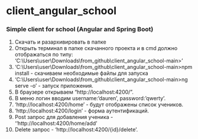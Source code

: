 # client_angular_school
<h3>Simple client for school (Angular and Spring Boot)</h3>
<ol>
  <li>Скачать и разархивировать в папке</li>
  <li>Открыть терминал в папке скачанного проекта и в cmd должно отображаться по типу:
‘C:\Users\user\Downloads\from_github\client_angular_school-main>’</li>
  <li>‘C:\Users\user\Downloads\from_github\client_angular_school-main>npm install - скачиваем необходимые файлы для запуска</li>
  <li>‘C:\Users\user\Downloads\from_github\client_angular_school-main>ng serve -o’ - запуск приложения.</li>
  <li>В браузере открываем “http://localhost:4200/”.</li>
  <li>В меню логин вводим username:‘dauren’, password:’qwerty’.</li>
  <li>‘http://localhost:4200/home’ - будут отображены список учеников.</li>
  <li>‘http://localhost:4200/login’ - форма аутентификаций.</li>
  <li>Post запрос для добавления ученика - ‘‘http://localhost:4200/home/add’</li>
  <li>Delete запрос - ‘http://localhost:4200/{id}/delete’.</li>
 
</ol>


